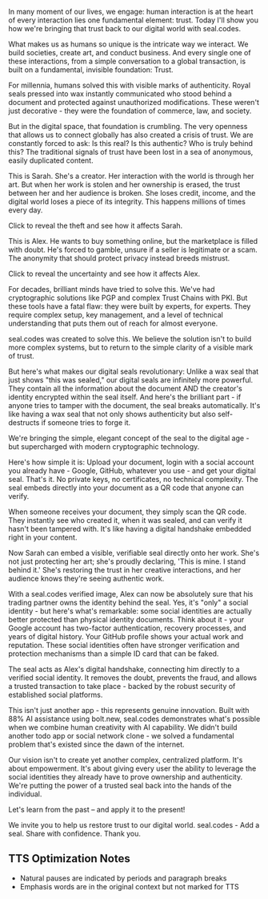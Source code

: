 In many moment of our lives, we engage: human interaction is at the heart of every interaction lies one fundamental element: trust. Today I'll show you how we're bringing that trust back to our digital world with seal.codes.

What makes us as humans so unique is the intricate way we interact. We build societies, create art, and conduct business. And every single one of these interactions, from a simple conversation to a global transaction, is built on a fundamental, invisible foundation: Trust.

For millennia, humans solved this with visible marks of authenticity. Royal seals pressed into wax instantly communicated who stood behind a document and protected against unauthorized modifications. These weren't just decorative - they were the foundation of commerce, law, and society.

But in the digital space, that foundation is crumbling. The very openness that allows us to connect globally has also created a crisis of trust. We are constantly forced to ask: Is this real? Is this authentic? Who is truly behind this? The traditional signals of trust have been lost in a sea of anonymous, easily duplicated content.

This is Sarah. She's a creator. Her interaction with the world is through her art. But when her work is stolen and her ownership is erased, the trust between her and her audience is broken. She loses credit, income, and the digital world loses a piece of its integrity. This happens millions of times every day.

Click to reveal the theft and see how it affects Sarah.

This is Alex. He wants to buy something online, but the marketplace is filled with doubt. He's forced to gamble, unsure if a seller is legitimate or a scam. The anonymity that should protect privacy instead breeds mistrust.

Click to reveal the uncertainty and see how it affects Alex.

For decades, brilliant minds have tried to solve this. We've had cryptographic solutions like PGP and complex Trust Chains with PKI. But these tools have a fatal flaw: they were built by experts, for experts. They require complex setup, key management, and a level of technical understanding that puts them out of reach for almost everyone.

seal.codes was created to solve this. We believe the solution isn't to build more complex systems, but to return to the simple clarity of a visible mark of trust. 

But here's what makes our digital seals revolutionary: Unlike a wax seal that just shows "this was sealed," our digital seals are infinitely more powerful. They contain all the information about the document AND the creator's identity encrypted within the seal itself. And here's the brilliant part - if anyone tries to tamper with the document, the seal breaks automatically. It's like having a wax seal that not only shows authenticity but also self-destructs if someone tries to forge it.

We're bringing the simple, elegant concept of the seal to the digital age - but supercharged with modern cryptographic technology.

Here's how simple it is: Upload your document, login with a social account you already have - Google, GitHub, whatever you use - and get your digital seal. That's it. No private keys, no certificates, no technical complexity. The seal embeds directly into your document as a QR code that anyone can verify.

When someone receives your document, they simply scan the QR code. They instantly see who created it, when it was sealed, and can verify it hasn't been tampered with. It's like having a digital handshake embedded right in your content.

Now Sarah can embed a visible, verifiable seal directly onto her work. She's not just protecting her art; she's proudly declaring, 'This is mine. I stand behind it.' She's restoring the trust in her creative interactions, and her audience knows they're seeing authentic work.

With a seal.codes verified image, Alex can now be absolutely sure that his trading partner owns the identity behind the seal. Yes, it's "only" a social identity - but here's what's remarkable: some social identities are actually better protected than physical identity documents. Think about it - your Google account has two-factor authentication, recovery processes, and years of digital history. Your GitHub profile shows your actual work and reputation. These social identities often have stronger verification and protection mechanisms than a simple ID card that can be faked.

The seal acts as Alex's digital handshake, connecting him directly to a verified social identity. It removes the doubt, prevents the fraud, and allows a trusted transaction to take place - backed by the robust security of established social platforms.

This isn't just another app - this represents genuine innovation. Built with 88% AI assistance using bolt.new, seal.codes demonstrates what's possible when we combine human creativity with AI capability. We didn't build another todo app or social network clone - we solved a fundamental problem that's existed since the dawn of the internet.

Our vision isn't to create yet another complex, centralized platform. It's about empowerment. It's about giving every user the ability to leverage the social identities they already have to prove ownership and authenticity. We're putting the power of a trusted seal back into the hands of the individual.

Let's learn from the past – and apply it to the present!

We invite you to help us restore trust to our digital world. seal.codes - Add a seal. Share with confidence. Thank you.

## TTS Optimization Notes
- Natural pauses are indicated by periods and paragraph breaks
- Emphasis words are in the original context but not marked for TTS
